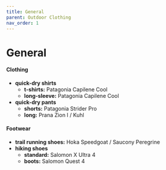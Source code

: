 ```yaml
---
title: General
parent: Outdoor Clothing
nav_order: 1
---
```

# General

#### Clothing

- **quick-dry shirts** 
	- **t-shirts:** Patagonia Capilene Cool
	- **long-sleeve:** Patagonia Capilene Cool
- **quick-dry pants**
	- **shorts:** Patagonia Strider Pro
	- **long:** Prana Zion I / Kuhl

#### Footwear

- **trail running shoes:** Hoka Speedgoat / Saucony Peregrine
- **hiking shoes** 
	- **standard:** Salomon X Ultra 4
	- **boots:** Salomon Quest 4
